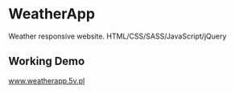 # WeatherApp

Weather responsive website.
HTML/CSS/SASS/JavaScript/jQuery

## Working Demo
www.weatherapp.5v.pl
